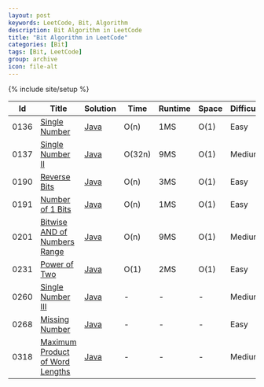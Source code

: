 ```yaml
---
layout: post
keywords: LeetCode, Bit, Algorithm
description: Bit Algorithm in LeetCode
title: "Bit Algorithm in LeetCode"
categories: [Bit]
tags: [Bit, LeetCode]
group: archive
icon: file-alt
---
```

{% include site/setup %}

|Id  | Title  | Solution   | Time | Runtime |  Space | Difficulty  | Catagory|
 ------------ | ------------ | ------------ | ------------ | ------------ | ------------ | ------------ | ------------
|0136|[Single Number](https://leetcode.com/problems/single-number) | [Java](https://e.srl/leetcode-136/)  | O(n) |1MS| O(1)  |  Easy |BIT|
|0137|[Single Number II](https://leetcode.com/problems/single-number-ii) | [Java](https://e.srl/leetcode-137/)  | O(32n) |9MS| O(1)  |  Medium |BIT|
|0190|[Reverse Bits](https://leetcode.com/problems/reverse-bits/) | [Java](https://e.srl/leetcode-190/)  | O(n) |3MS| O(1)  |  Easy |BIT|
|0191|[Number of 1 Bits](https://leetcode.com/problems/number-of-1-bits/) | [Java](https://e.srl/leetcode-191/)  | O(n) |1MS| O(1)  |  Easy |BIT|
|0201|[Bitwise AND of Numbers Range](https://leetcode.com/problems/bitwise-and-of-numbers-range/) | [Java](https://e.srl/leetcode-201/)  | O(n) |9MS| O(1)  |  Medium |BIT|
|0231|[Power of Two](https://leetcode.com/problems/power-of-two) | [Java](https://e.srl/leetcode-231/)  | O(1) |2MS| O(1)  |  Easy |BIT|
|0260|[Single Number III](https://leetcode.com/problems/single-number-iii/) | [Java](https://e.srl/leetcode-260/)  |-|-|-| Medium |BIT|
|0268|[Missing Number](https://leetcode.com/problems/missing-number/) | [Java](https://e.srl/leetcode-268/)  |-|-|-| Easy |BIT|
|0318|[Maximum Product of Word Lengths](https://leetcode.com/problems/maximum-product-of-word-lengths/) | [Java](https://e.srl/leetcode-318/)  |-|-|-| Medium |BIT|






